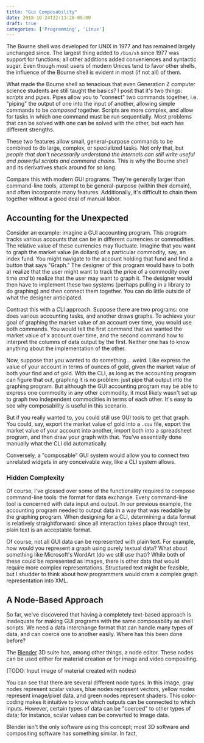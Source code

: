 ```yaml
---
title: "Gui Composability"
date: 2018-10-24T22:13:26-05:00
draft: true
categories: ['Programming', 'Linux']
---
```


The Bourne shell was developed for UNIX in 1977 and has remained largely
unchanged since.  The largest thing added to `/bin/sh` since 1977 was support
for functions; all other additions added conveniences and syntactic sugar.  Even
though most users of modern Unices tend to favor other shells, the influence of
the Bourne shell is evident in most (if not all) of them.

What made the Bourne shell so tenacious that even Generation Z computer science
students are still taught the basics?  I posit that it's two things: *scripts*
and *pipes*.  Pipes allow you to "connect" two commands together, i.e.  "piping"
the output of one into the input of another, allowing simple commands to be
*composed* together.  Scripts are more complex, and allow for tasks in which one
command must be run sequentially.  Most problems that can be solved with one can
be solved with the other, but each has different strengths.

These two features allow small, general-purpose commands to be combined to do
large, complex, or specialized tasks.  Not only that, but *people that don't
necessarily understand the internals can still write useful and powerful scripts
and command chains.* This is why the Bourne shell and its derivatives stuck
around for so long.

Compare this with modern GUI programs.  They're generally larger than
command-line tools, attempt to be general-purpose (within their domain), and
often incorporate many features.  Additionally, it's difficult to chain them
together without a good deal of manual labor.

## Accounting for the Unexpected

Consider an example: imagine a GUI accounting program.  This program tracks
various accounts that can be in different currencies or commodities.  The
relative value of these currencies may fluctuate.  Imagine that you want to
graph the market value (in dollars) of a particular commodity, say, an index
fund.  You might navigate to the account holding that fund and find a button
that says "Graph."  The designer of this program would have to both a) realize
that the user might want to track the price of a commodity over time *and* b)
realize that the user may want to graph it.  The designer would then have to
implement these two systems (perhaps pulling in a library to do graphing) and
then connect them together.  You can do little outside of what the designer
anticipated.

Contrast this with a CLI approach.  Suppose there are two programs: one does
various accounting tasks, and another draws graphs.  To achieve your goal of
graphing the market value of an account over time, you would use both commands.
You would tell the first command that we wanted the market value of x account
over time, and the second command how to interpret the columns of data output by
the first.  Neither one has to know anything about the implementation of the
other.

Now, suppose that you wanted to do something... *weird.*  Like express the value
of your account in terms of ounces of gold, given the market value of both your
find and of gold.  With the CLI, as long as the accounting program can figure
that out, graphing it is no problem: just pipe that output into the graphing
program.  But although the GUI accounting program may be able to express one
commodity in any other commodity, it most likely wasn't set up to graph two
independent commodities in terms of each other.  It's easy to see why
composability is useful in this scenario.

But if you really wanted to, you could still use GUI tools to get that graph.
You could, say, export the market value of gold into a `.csv` file, export the
market value of your account into another, import both into a spreadsheet
program, and then draw your graph with that.  You've essentially done manually
what the CLI did automatically.

Conversely, a "composable" GUI system would allow you to connect two unrelated
widgets in any conceivable way, like a CLI system allows.

### Hidden Complexity

Of course, I've glossed over some of the functionality required to compose
command-line tools: the format for data exchange.  Every command-line tool is
concerned with data input and output.  In our previous example, the accounting
program needed to output data in a way that was readable by the graphing
program.  When designing for a CLI, determining a data format is relatively
straightforward: since all interaction takes place through text, plain text is
an acceptable format.

Of course, not all GUI data can be represented with plain text. For example, how
would you represent a graph using purely textual data?  What about something
like Microsoft's WordArt (do we still use that)?  While both of these could be
represented as images, there is other data that would require more complex
representations.  Structured text might be feasible, but I shudder to think
about how programmers would cram a complex graph representation into XML.

## A Node-Based Approach

So far, we've discovered that having a completely text-based approach is
inadequate for making GUI programs with the same composability as shell scripts.
We need a data interchange format that can handle many types of data, and can
coerce one to another easily.  Where has this been done before?

The [Blender](https://www.blender.org/) 3D suite has, among other things, a node
editor.  These nodes can be used either for material creation or for image and
video compositing.

(TODO: Input image of material created with nodes)

You can see that there are several different node types.  In this image, gray
nodes represent scalar values, blue nodes represent vectors, yellow nodes
represent image/pixel data, and green nodes represent shaders.  This
color-coding makes it intuitive to know which outputs can be connected to which
inputs.  However, certain types of data can be "coerced" to other types of data;
for instance, scalar values can be converted to image data.

Blender isn't the only software using this concept; most 3D software and
compositing software has something similar.  In fact, 

